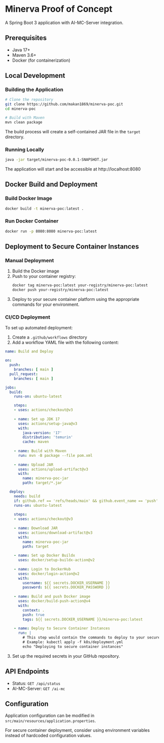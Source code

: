# Minerva Proof of Concept

A Spring Boot 3 application with AI-MC-Server integration.

## Prerequisites

- Java 17+
- Maven 3.6+
- Docker (for containerization)

## Local Development

### Building the Application

```bash
# Clone the repository
git clone https://github.com/makan1869/minerva-poc.git
cd minerva-poc

# Build with Maven
mvn clean package
```

The build process will create a self-contained JAR file in the `target` directory.

### Running Locally

```bash
java -jar target/minerva-poc-0.0.1-SNAPSHOT.jar
```

The application will start and be accessible at http://localhost:8080

## Docker Build and Deployment

### Build Docker Image

```bash
docker build -t minerva-poc:latest .
```

### Run Docker Container

```bash
docker run -p 8080:8080 minerva-poc:latest
```

## Deployment to Secure Container Instances

### Manual Deployment

1. Build the Docker image
2. Push to your container registry:
   ```bash
   docker tag minerva-poc:latest your-registry/minerva-poc:latest
   docker push your-registry/minerva-poc:latest
   ```
3. Deploy to your secure container platform using the appropriate commands for your environment.

### CI/CD Deployment

To set up automated deployment:

1. Create a `.github/workflows` directory
2. Add a workflow YAML file with the following content:

```yaml
name: Build and Deploy

on:
  push:
    branches: [ main ]
  pull_request:
    branches: [ main ]

jobs:
  build:
    runs-on: ubuntu-latest

    steps:
    - uses: actions/checkout@v3
    
    - name: Set up JDK 17
      uses: actions/setup-java@v3
      with:
        java-version: '17'
        distribution: 'temurin'
        cache: maven
    
    - name: Build with Maven
      run: mvn -B package --file pom.xml
    
    - name: Upload JAR
      uses: actions/upload-artifact@v3
      with:
        name: minerva-poc-jar
        path: target/*.jar

  deploy:
    needs: build
    if: github.ref == 'refs/heads/main' && github.event_name == 'push'
    runs-on: ubuntu-latest
    
    steps:
    - uses: actions/checkout@v3
    
    - name: Download JAR
      uses: actions/download-artifact@v3
      with:
        name: minerva-poc-jar
        path: target
    
    - name: Set up Docker Buildx
      uses: docker/setup-buildx-action@v2
    
    - name: Login to DockerHub
      uses: docker/login-action@v2
      with:
        username: ${{ secrets.DOCKER_USERNAME }}
        password: ${{ secrets.DOCKER_PASSWORD }}
    
    - name: Build and push Docker image
      uses: docker/build-push-action@v4
      with:
        context: .
        push: true
        tags: ${{ secrets.DOCKER_USERNAME }}/minerva-poc:latest
    
    - name: Deploy to Secure Container Instances
      run: |
        # This step would contain the commands to deploy to your secure container instances
        # Example: kubectl apply -f k8s/deployment.yml
        echo "Deploying to secure container instances"
```

3. Set up the required secrets in your GitHub repository.

## API Endpoints

- Status: `GET /api/status`
- AI-MC-Server: `GET /ai-mc`

## Configuration

Application configuration can be modified in `src/main/resources/application.properties`.

For secure container deployment, consider using environment variables instead of hardcoded configuration values.
